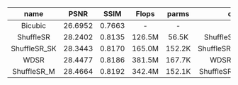 |name|PSNR|SSIM|Flops|parms|checkpoint|
|:---:|:---:|:---:|:---:|:---:|:---:|
|Bicubic|26.6952|0.7663|-|-|-|
|ShuffleSR|28.2402|0.8135|126.5M|56.5K|ShuffleSR_Bicubic_X4.pth|
|ShuffleSR_SK|28.3443|0.8170|165.0M|152.2K|ShuffleSR_SK_Bicubic_X4.pth|
|WDSR|28.4477|0.8186|381.5M|167.7K|WDSR_Bicubic_X4.pth|
|ShuffleSR_M|28.4664|0.8192|342.4M|152.1K|ShuffleSR_M_Bicubic_X4.pth|
